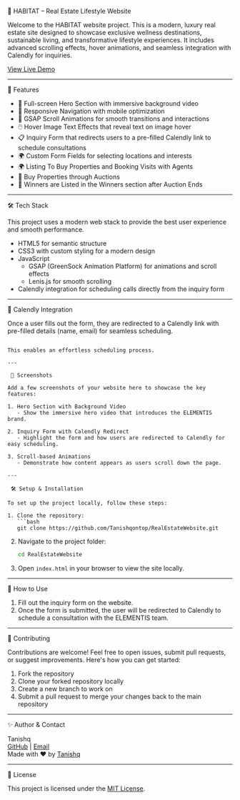 
 🌿 HABITAT – Real Estate Lifestyle Website

Welcome to the HABITAT website project. This is a modern, luxury real estate site designed to showcase exclusive wellness destinations, sustainable living, and transformative lifestyle experiences. It includes advanced scrolling effects, hover animations, and seamless integration with Calendly for inquiries.

[View Live Demo](https://youtu.be/jM4bQ2Pp5LA) 

---

 🚀 Features

- 🎥 Full-screen Hero Section with immersive background video
- 🧭 Responsive Navigation with mobile optimization
- 🔄 GSAP Scroll Animations for smooth transitions and interactions
- 🖱️ Hover Image Text Effects that reveal text on image hover
- 📋 Inquiry Form that redirects users to a pre-filled Calendly link to schedule consultations
- 🌍 Custom Form Fields for selecting locations and interests
- 🌍 Listing To Buy Properties and Booking Visits with Agents
- 💸 Buy Properties through Auctions
- 🎊 Winners are Listed in the Winners section after Auction Ends


---

 🛠️ Tech Stack

This project uses a modern web stack to provide the best user experience and smooth performance.

- HTML5 for semantic structure
- CSS3 with custom styling for a modern design
- JavaScript
  - GSAP (GreenSock Animation Platform) for animations and scroll effects
  - Lenis.js for smooth scrolling
- Calendly integration for scheduling calls directly from the inquiry form

---

 📩 Calendly Integration

Once a user fills out the form, they are redirected to a Calendly link with pre-filled details (name, email) for seamless scheduling.

```

This enables an effortless scheduling process.

---

 📸 Screenshots

Add a few screenshots of your website here to showcase the key features:

1. Hero Section with Background Video
   - Show the immersive hero video that introduces the ELEMENTIS brand.

2. Inquiry Form with Calendly Redirect
   - Highlight the form and how users are redirected to Calendly for easy scheduling.

3. Scroll-based Animations
   - Demonstrate how content appears as users scroll down the page.

---

 🛠️ Setup & Installation

To set up the project locally, follow these steps:

1. Clone the repository:
   ```bash
   git clone https://github.com/Tanishqontop/RealEstateWebsite.git
   ```

2. Navigate to the project folder:
   ```bash
   cd RealEstateWebsite
   ```

3. Open `index.html` in your browser to view the site locally.

---

 📢 How to Use

1. Fill out the inquiry form on the website.
2. Once the form is submitted, the user will be redirected to Calendly to schedule a consultation with the ELEMENTIS team.

---

 🤝 Contributing

Contributions are welcome! Feel free to open issues, submit pull requests, or suggest improvements. Here's how you can get started:

1. Fork the repository
2. Clone your forked repository locally
3. Create a new branch to work on
4. Submit a pull request to merge your changes back to the main repository

---

 ✨ Author & Contact

Tanishq  
[GitHub](https://github.com/Tanishqontop) | [Email](mailto:tanbusin@gmail.com)  
Made with ❤️ by [Tanishq](https://github.com/Tanishqontop)

---

 📜 License

This project is licensed under the [MIT License](LICENSE).
